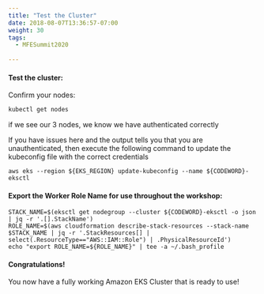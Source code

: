 ```yaml
---
title: "Test the Cluster"
date: 2018-08-07T13:36:57-07:00
weight: 30
tags:
  - MFESummit2020
  
---
```

#### Test the cluster:
Confirm your nodes:

```bash
kubectl get nodes
```

if we see our 3 nodes, we know we have authenticated correctly

If you have issues here and the output tells you that you are unauthenticated, then execute the following command to update the kubeconfig file with the correct credentials

```
aws eks --region ${EKS_REGION} update-kubeconfig --name ${CODEWORD}-eksctl
```

#### Export the Worker Role Name for use throughout the workshop:

```
STACK_NAME=$(eksctl get nodegroup --cluster ${CODEWORD}-eksctl -o json | jq -r '.[].StackName')
ROLE_NAME=$(aws cloudformation describe-stack-resources --stack-name $STACK_NAME | jq -r '.StackResources[] | select(.ResourceType=="AWS::IAM::Role") | .PhysicalResourceId')
echo "export ROLE_NAME=${ROLE_NAME}" | tee -a ~/.bash_profile
```

#### Congratulations!

You now have a fully working Amazon EKS Cluster that is ready to use!
